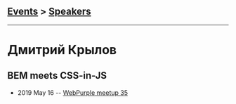 ## [Events](../README.md) > [Speakers](../speakers.md)
---

# Дмитрий Крылов

## BEM meets CSS-in-JS
- 2019 May 16 -- [WebPurple meetup 35](https://www.youtube.com/watch?v=73dlDjzQoTM)    
